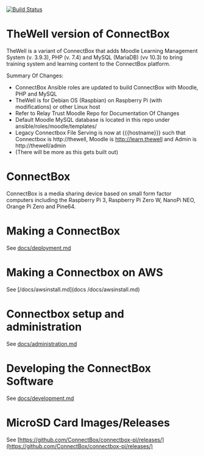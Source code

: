 [![Build Status](https://travis-ci.org/ConnectBox/connectbox-pi.svg?branch=master)](https://travis-ci.org/ConnectBox/connectbox-pi)

# TheWell version of ConnectBox

TheWell is a variant of ConnectBox that adds Moodle Learning Management System (v. 3.9.3), PHP (v. 7.4) and MySQL (MariaDB) (vv 10.3) to bring training system and learning content to the ConnectBox platform.

Summary Of Changes:
* ConnectBox Ansible roles are updated to build ConnectBox with Moodle, PHP and MySQL
* TheWell is for Debian OS (Raspbian) on Raspberry Pi (with modifications) or other Linux host
* Refer to Relay Trust Moodle Repo for Documentation Of Changes
* Default Moodle MySQL database is located in this repo under ansible/roles/moodle/templates/
* Legacy Connectbox File Serving is now at {{{hostname}}} such that Connectbox is http://thewell, Moodle is http://learn.thewell and Admin is http://thewell/admin
* (There will be more as this gets built out)

# ConnectBox

ConnectBox is a media sharing device based on small form factor computers including the Raspberry Pi 3, Raspberry Pi Zero W, NanoPi NEO, Orange Pi Zero and Pine64.

# Making a ConnectBox

See [docs/deployment.md](docs/deployment.md)

# Making a Connectbox on AWS

See [/docs/awsinstall.md](docs /docs/awsinstall.md)

# Connectbox setup and administration

See [docs/administration.md](docs/administration.md)

# Developing the ConnectBox Software

See [docs/development.md](docs/development.md)

# MicroSD Card Images/Releases
See [https://github.com/ConnectBox/connectbox-pi/releases/](https://github.com/ConnectBox/connectbox-pi/releases/)
